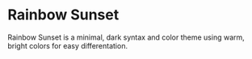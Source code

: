 # Rainbow Sunset

Rainbow Sunset is a minimal, dark syntax and color theme using warm, bright colors
for easy differentation.
